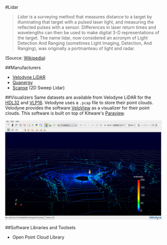 #Lidar
 > *Lidar* is a surveying method that measures distance to a target by illuminating that target with a pulsed laser light, and measuring the reflected pulses with a sensor. Differences in laser return times and wavelengths can then be used to make digital 3-D representations of the target. The name lidar, now considered an acronym of Light Detection And Ranging (sometimes Light Imaging, Detection, And Ranging), was originally a portmanteau of light and radar.

 (Source: [Wikipedia](https://en.wikipedia.org/wiki/Lidar))

##Manufacturers
- [Velodyne LiDAR](http://www.velodynelidar.com/)
- [Quanergy](http://quanergy.com/)
- [Scanse](http://scanse.io/) (2D Sweep Lidar)

##Visualizers
Same datasets are available from Velodyne LiDAR for the [HDL32](https://midas3.kitware.com/midas/folder/12978) and [VLP16](https://midas3.kitware.com/midas/folder/12979). Velodyne uses a `.pcap` file to store their point clouds. Velodyne provides the software [VeloView](https://www.paraview.org/Wiki/VeloView) as a visualizer for their point clouds.  This software is built on top of Kitware's [Paraview](https://www.paraview.org/Wiki/ParaView).

![Image0](Images/VeloView.png)

##Software Libraries and Toolsets
- Open Point Cloud Library
